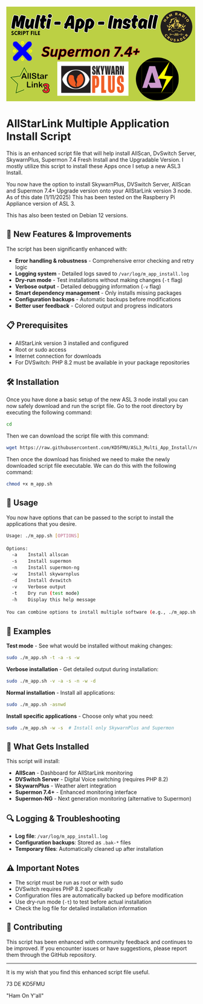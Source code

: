 ![MAPI Logo](https://github.com/KD5FMU/ASL3_Multi_App_Install/blob/main/MAIS.png)

# AllStarLink Multiple Application Install Script
This is an enhanced script file that will help install AllScan, DvSwitch Server, SkywarnPlus, Supermon 7.4 Fresh Install and the Upgradable Version. I mostly utilize this script to install these Apps once I setup a new ASL3 Install.

You now have the option to install SkywarnPlus, DVSwitch Server, AllScan and Supermon 7.4+ Upgrade version onto your AllStarLink version 3 node. As of this date (1/11/2025) This has been tested on the Raspberry Pi Appliance version of ASL 3.

This has also been tested on Debian 12 versions.

## 🚀 New Features & Improvements

The script has been significantly enhanced with:
- **Error handling & robustness** - Comprehensive error checking and retry logic
- **Logging system** - Detailed logs saved to `/var/log/m_app_install.log`
- **Dry-run mode** - Test installations without making changes (`-t` flag)
- **Verbose output** - Detailed debugging information (`-v` flag)
- **Smart dependency management** - Only installs missing packages
- **Configuration backups** - Automatic backups before modifications
- **Better user feedback** - Colored output and progress indicators

## 📋 Prerequisites

- AllStarLink version 3 installed and configured
- Root or sudo access
- Internet connection for downloads
- For DVSwitch: PHP 8.2 must be available in your package repositories

## 🛠️ Installation

Once you have done a basic setup of the new ASL 3 node install you can now safely download and run the script file. Go to the root directory by executing the following command:

```bash
cd
```

Then we can download the script file with this command:

```bash
wget https://raw.githubusercontent.com/KD5FMU/ASL3_Multi_App_Install/refs/heads/main/m_app.sh
```

Then once the download has finished we need to make the newly downloaded script file executable. We can do this with the following command:

```bash
chmod +x m_app.sh
```

## 📖 Usage

You now have options that can be passed to the script to install the applications that you desire.

```bash
Usage: ./m_app.sh [OPTIONS]

Options:
  -a    Install allscan
  -s    Install supermon
  -n    Install supermon-ng
  -w    Install skywarnplus
  -d    Install dvswitch
  -v    Verbose output
  -t    Dry run (test mode)
  -h    Display this help message

You can combine options to install multiple software (e.g., ./m_app.sh -a -s -n).
```

## 🔧 Examples

**Test mode** - See what would be installed without making changes:
```bash
sudo ./m_app.sh -t -a -s -w
```

**Verbose installation** - Get detailed output during installation:
```bash
sudo ./m_app.sh -v -a -s -n -w -d
```

**Normal installation** - Install all applications:
```bash
sudo ./m_app.sh -asnwd
```

**Install specific applications** - Choose only what you need:
```bash
sudo ./m_app.sh -w -s  # Install only SkywarnPlus and Supermon
```

## 📝 What Gets Installed

This script will install:
- **AllScan** - Dashboard for AllStarLink monitoring
- **DVSwitch Server** - Digital Voice switching (requires PHP 8.2)
- **SkywarnPlus** - Weather alert integration
- **Supermon 7.4+** - Enhanced monitoring interface
- **Supermon-NG** - Next generation monitoring (alternative to Supermon)

## 🔍 Logging & Troubleshooting

- **Log file**: `/var/log/m_app_install.log`
- **Configuration backups**: Stored as `.bak-*` files
- **Temporary files**: Automatically cleaned up after installation

## ⚠️ Important Notes

- The script must be run as root or with sudo
- DVSwitch requires PHP 8.2 specifically
- Configuration files are automatically backed up before modification
- Use dry-run mode (`-t`) to test before actual installation
- Check the log file for detailed installation information

## 🤝 Contributing

This script has been enhanced with community feedback and continues to be improved. If you encounter issues or have suggestions, please report them through the GitHub repository.

---

It is my wish that you find this enhanced script file useful.

73 DE KD5FMU

"Ham On Y'all" 

